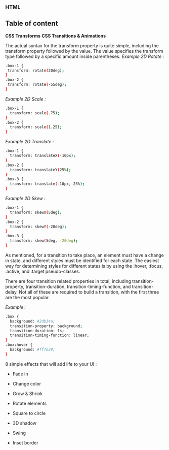### HTML
## Table of content

**CSS Transforms**
**CSS Transitions & Animations**


The actual syntax for the transform property is quite simple, including the transform property followed by the value. 
The value specifies the transform type followed by a specific amount inside parentheses.
*Example 2D Rotate :*

 ```bash
 .box-1 {
  transform: rotate(20deg);
}
.box-2 {
  transform: rotate(-55deg);
}
```
*Example 2D Scale :*

```bash
.box-1 {
  transform: scale(.75);
}
.box-2 {
  transform: scale(1.25);
}
```

*Example 2D Translate :*

```bash
.box-1 {
  transform: translateX(-10px);
}
.box-2 {
  transform: translateY(25%);
}
.box-3 {
  transform: translate(-10px, 25%);
}
```
*Example 2D Skew :*

```bash
.box-1 {
  transform: skewX(5deg);
}
.box-2 {
  transform: skewY(-20deg);
}
.box-3 {
  transform: skew(5deg, -20deg);
}
```

As mentioned, for a transition to take place, an element must have a change in state, and different styles must be identified for each state.
The easiest way for determining styles for different states is by using the :hover, :focus, :active, and :target pseudo-classes.

There are four transition related properties in total, including transition-property, transition-duration, transition-timing-function, and transition-delay. 
Not all of these are required to build a transition, with the first three are the most popular.

*Example :*

```bash
.box {
  background: #2db34a;
  transition-property: background;
  transition-duration: 1s;
  transition-timing-function: linear;
}
.box:hover {
  background: #ff7b29;
}
```

 8  simple effects that will add life to your UI :
 
 - Fade in  

 - Change color

- Grow & Shrink

- Rotate elements

- Square to circle

- 3D shadow

- Swing

- Inset border


